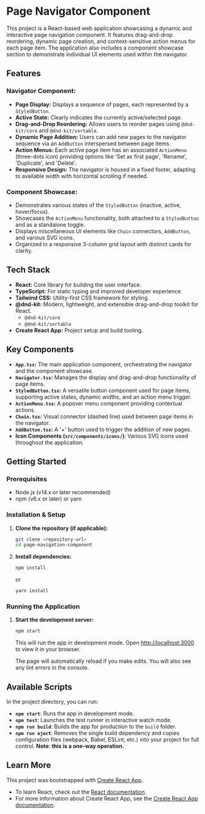 # Page Navigator Component

This project is a React-based web application showcasing a dynamic and interactive page navigation component. It features drag-and-drop reordering, dynamic page creation, and context-sensitive action menus for each page item. The application also includes a component showcase section to demonstrate individual UI elements used within the navigator.

## Features

### Navigator Component:
- **Page Display:** Displays a sequence of pages, each represented by a `StyledButton`.
- **Active State:** Clearly indicates the currently active/selected page.
- **Drag-and-Drop Reordering:** Allows users to reorder pages using `@dnd-kit/core` and `@dnd-kit/sortable`.
- **Dynamic Page Addition:** Users can add new pages to the navigator sequence via an `AddButton` interspersed between page items.
- **Action Menus:** Each active page item has an associated `ActionMenu` (three-dots icon) providing options like 'Set as first page', 'Rename', 'Duplicate', and 'Delete'.
- **Responsive Design:** The navigator is housed in a fixed footer, adapting to available width with horizontal scrolling if needed.

### Component Showcase:
- Demonstrates various states of the `StyledButton` (inactive, active, hover/focus).
- Showcases the `ActionMenu` functionality, both attached to a `StyledButton` and as a standalone toggle.
- Displays miscellaneous UI elements like `Chain` connectors, `AddButton`, and various SVG icons.
- Organized in a responsive 3-column grid layout with distinct cards for clarity.

## Tech Stack

- **React:** Core library for building the user interface.
- **TypeScript:** For static typing and improved developer experience.
- **Tailwind CSS:** Utility-first CSS framework for styling.
- **@dnd-kit:** Modern, lightweight, and extensible drag-and-drop toolkit for React.
  - `@dnd-kit/core`
  - `@dnd-kit/sortable`
- **Create React App:** Project setup and build tooling.

## Key Components

- **`App.tsx`:** The main application component, orchestrating the navigator and the component showcase.
- **`Navigator.tsx`:** Manages the display and drag-and-drop functionality of page items.
- **`StyledButton.tsx`:** A versatile button component used for page items, supporting active states, dynamic widths, and an action menu trigger.
- **`ActionMenu.tsx`:** A popover menu component providing contextual actions.
- **`Chain.tsx`:** Visual connector (dashed line) used between page items in the navigator.
- **`AddButton.tsx`:** A '+' button used to trigger the addition of new pages.
- **Icon Components (`src/components/icons/`)**: Various SVG icons used throughout the application.

## Getting Started

### Prerequisites

- Node.js (v14.x or later recommended)
- npm (v6.x or later) or yarn

### Installation & Setup

1.  **Clone the repository (if applicable):**
    ```bash
    git clone <repository-url>
    cd page-navigation-component
    ```

2.  **Install dependencies:**
    ```bash
    npm install
    ```
    or
    ```bash
    yarn install
    ```

### Running the Application

1.  **Start the development server:**
    ```bash
    npm start
    ```
    This will run the app in development mode.
    Open [http://localhost:3000](http://localhost:3000) to view it in your browser.

    The page will automatically reload if you make edits. You will also see any lint errors in the console.

## Available Scripts

In the project directory, you can run:

-   **`npm start`**: Runs the app in development mode.
-   **`npm test`**: Launches the test runner in interactive watch mode.
-   **`npm run build`**: Builds the app for production to the `build` folder.
-   **`npm run eject`**: Removes the single build dependency and copies configuration files (webpack, Babel, ESLint, etc.) into your project for full control. **Note: this is a one-way operation.**

## Learn More

This project was bootstrapped with [Create React App](https://github.com/facebook/create-react-app).
- To learn React, check out the [React documentation](https://reactjs.org/).
- For more information about Create React App, see the [Create React App documentation](https://facebook.github.io/create-react-app/docs/getting-started).
